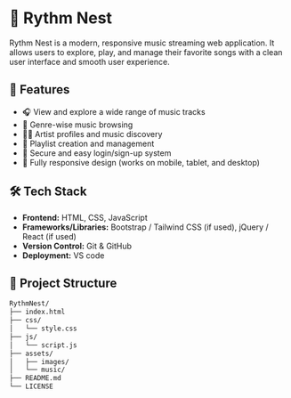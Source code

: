 # 🎵 Rythm Nest

Rythm Nest is a modern, responsive music streaming web application. It allows users to explore, play, and manage their favorite songs with a clean user interface and smooth user experience.

## 🚀 Features

- 🎧 View and explore a wide range of music tracks
- 🧠 Genre-wise music browsing
- 👨‍🎤 Artist profiles and music discovery
- 📂 Playlist creation and management
- 🔐 Secure and easy login/sign-up system
- 📱 Fully responsive design (works on mobile, tablet, and desktop)

## 🛠️ Tech Stack

- **Frontend:** HTML, CSS, JavaScript
- **Frameworks/Libraries:** Bootstrap / Tailwind CSS (if used), jQuery / React (if used)
- **Version Control:** Git & GitHub
- **Deployment:** VS code

## 📂 Project Structure

```bash
RythmNest/
├── index.html
├── css/
│   └── style.css
├── js/
│   └── script.js
├── assets/
│   ├── images/
│   └── music/
├── README.md
└── LICENSE
